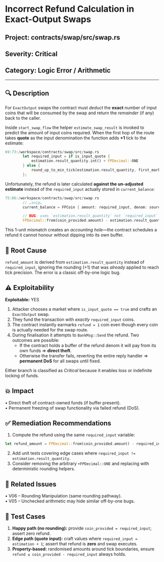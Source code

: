 # Incorrect Refund Calculation in Exact-Output Swaps

## Project: contracts/swap/src/swap.rs

## Severity: Critical

## Category: Logic Error / Arithmetic

---

## 🔍 Description
For `ExactOutput` swaps the contract must *deduct* the **exact** number of input coins that will be consumed by the swap and return the *remainder* (if any) back to the caller.  

Inside `start_swap_flow` the helper `estimate_swap_result` is invoked to predict the amount of input coins required.  When the first hop of the route takes **quote** as the input denomination the function adds **+1** tick to the estimate:

```rust
69:73:/workspace/contracts/swap/src/swap.rs
        let required_input = if is_input_quote {
            estimation.result_quantity.int() + FPDecimal::ONE
        } else {
            round_up_to_min_tick(estimation.result_quantity, first_market.min_quantity_tick_size)
        };
```

Unfortunately, the refund is later calculated **against the un-adjusted estimate** instead of the `required_input` actually stored in `current_balance`:

```rust
75:86:/workspace/contracts/swap/src/swap.rs
        // …snip…
        current_balance = FPCoin { amount: required_input, denom: source_denom.to_owned() };

        // BUG: uses `estimation.result_quantity` not `required_input`
        FPDecimal::from(coin_provided.amount) - estimation.result_quantity
```

This 1-unit mismatch creates an *accounting hole*—the contract schedules a refund it cannot honour without dipping into its own buffer.

## 🧠 Root Cause
`refund_amount` is derived from `estimation.result_quantity` instead of `required_input`, ignoring the rounding (+1) that was *already* applied to reach tick precision.  The error is a classic off-by-one logic bug.

## ⚠️ Exploitability
**Exploitable:** YES

1. Attacker chooses a market where `is_input_quote == true` and crafts an `ExactOutput` swap.
2. They fund the transaction with *exactly* `required_input` coins.
3. The contract instantly earmarks `refund = 1` coin even though every coin is actually needed for the swap route.
4. During finalisation it attempts to `BankMsg::Send` the refund. Two outcomes are possible:
   * If the contract holds a buffer of the refund denom it will pay from its own funds ⇒ **direct theft**.
   * Otherwise the transfer fails, reverting the entire reply handler ⇒ **permanent DoS** for all swaps until fixed.

Either branch is classified as *Critical* because it enables loss or indefinite locking of funds.

## 💥 Impact
• Direct theft of contract-owned funds (if buffer present).  
• Permanent freezing of swap functionality via failed refund (DoS).

## ✅ Remediation Recommendations
1. Compute the refund using the same `required_input` variable:
```rust
let refund_amount = FPDecimal::from(coin_provided.amount) - required_input;
```
2. Add unit tests covering edge cases where `required_input != estimation.result_quantity`.
3. Consider removing the arbitrary `+FPDecimal::ONE` and replacing with deterministic rounding helpers.

## 🔁 Related Issues
• V06 – Rounding Manipulation (same rounding pathway).  
• V05 – Unchecked arithmetic may hide similar off-by-one bugs.

## 🧪 Test Cases
1. **Happy path (no rounding):** provide `coin_provided = required_input`; assert zero refund.
2. **Edge path (quote input):** craft values where `required_input = estimation + 1`; assert that refund is **zero** and swap executes.
3. **Property-based:** randomised amounts around tick boundaries, ensure `refund ≤ coin_provided - required_input` always holds.
